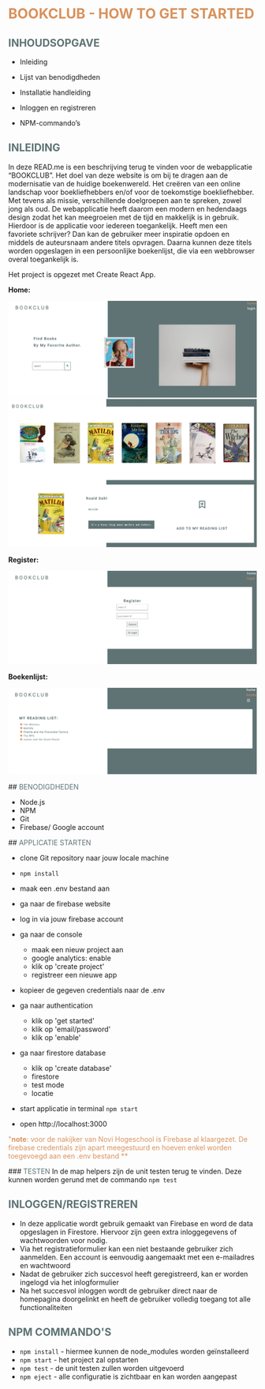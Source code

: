 # <FONT COLOR="#D9925D"> BOOKCLUB - HOW TO GET STARTED </FONT>

## <FONT COLOR="#5e7374"> INHOUDSOPGAVE </FONT>

* Inleiding

* Lijst van benodigdheden

* Installatie handleiding

* Inloggen en registreren

* NPM-commando’s

## <FONT COLOR="#5e7374"> INLEIDING </FONT>

In deze READ.me is een beschrijving terug te vinden voor de webapplicatie “BOOKCLUB”. Het doel van deze website is om bij te dragen aan de modernisatie van de huidige boekenwereld. Het creëren van een online landschap voor boekliefhebbers en/of voor de toekomstige boekliefhebber. Met tevens als missie, verschillende doelgroepen aan te spreken, zowel jong als oud. De webapplicatie heeft daarom een modern en hedendaags design zodat het kan meegroeien met de tijd en makkelijk is in gebruik. Hierdoor is de applicatie voor iedereen toegankelijk. Heeft men een favoriete schrijver? Dan kan de gebruiker meer inspiratie opdoen en middels de auteursnaam andere titels opvragen. Daarna kunnen deze titels worden opgeslagen in een persoonlijke boekenlijst, die via een webbrowser overal toegankelijk is.

Het project is opgezet met Create React App.


**Home:**

![schermafbeelding](./src/assets/scherm1.jpg)
![schermafbeelding](./src/assets/scherm2.jpg)


**Register:**

![schermafbeelding](./src/assets/scherm3.jpg)

**Boekenlijst:**

![schermafbeelding](./src/assets/scherm4.jpg)




##<FONT COLOR="#5e7374">  BENODIGDHEDEN </FONT>
* Node.js
* NPM
* Git
* Firebase/ Google account

##<FONT COLOR="#5e7374"> APPLICATIE STARTEN </FONT>
* clone Git repository naar jouw locale machine
* `npm install`
* maak een .env bestand aan
* ga naar de firebase website
* log in via jouw firebase account 
* ga naar de console
    * maak een nieuw project aan
    * google analytics: enable
    * klik op 'create project'
    * registreer een nieuwe app
* kopieer de gegeven credentials naar de .env
* ga naar authentication
    * klik op 'get started'
    * klik op 'email/password'
    * klik op 'enable'
* ga naar firestore database
    * klik op 'create database'
    * firestore
    * test mode
    * locatie
    
*  start applicatie in terminal `npm start`
*  open http://localhost:3000 

<FONT COLOR="D9925D">"**note**: voor de nakijker van Novi Hogeschool is Firebase al klaargezet. De firebase credentials zijn apart meegestuurd en hoeven enkel worden toegevoegd aan een .env bestand **</FONT>


###<FONT COLOR="#5e7374"> TESTEN </FONT>
In de map helpers zijn de unit testen terug te vinden. Deze kunnen worden gerund met de commando `npm test`


## <FONT COLOR="#5e7374"> INLOGGEN/REGISTREREN </FONT>

* In deze applicatie wordt gebruik gemaakt van Firebase en word de data opgeslagen in Firestore. Hiervoor zijn geen extra inloggegevens of wachtwoorden voor nodig.  
* Via het registratieformulier kan een niet bestaande gebruiker zich aanmelden. Een account is eenvoudig aangemaakt met een e-mailadres en wachtwoord  
* Nadat de gebruiker zich succesvol heeft geregistreerd, kan er worden ingelogd via het inlogformulier 
* Na het succesvol inloggen wordt de gebruiker direct naar de homepagina doorgelinkt en heeft de gebruiker volledig toegang tot alle functionaliteiten  

## <FONT COLOR="#5e7374"> NPM COMMANDO'S </FONT>
* `npm install` - hiermee kunnen de node_modules worden geïnstalleerd
* `npm start` - het project zal opstarten
* `npm test` - de unit testen zullen worden uitgevoerd
* `npm eject` - alle configuratie is zichtbaar en kan worden aangepast



